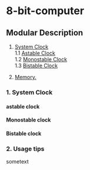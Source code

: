 # 8-bit-computer

## Modular Description

1. [ System Clock ](#desc)  
     1.1 [Astable Clock ](#astable)  
     1.2 [Monostable Clock ](#monostable)  
     1.3 [Bistable Clock ](#bistable)  
    
2. [ Memory. ](#usage)

<a name="desc"></a>
### 1. System Clock

<a name="astable"></a>
#### astable clock

<a name="monostable"></a>
#### Monostable clock

<a name="bistable"></a>
#### Bistable clock

<a name="usage"></a>
### 2. Usage tips

sometext
